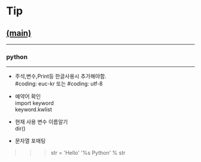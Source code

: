 # Tip
## [(main)](/readme.md) 
* * *
### python
* * *
- 주석,변수,Print등 한글사용시 추가해야함.  
#coding: euc-kr  또는 #coding: utf-8  
  
- 예약어 확인  
import keyword  
keyword.kwlist  
  
- 현재 사용 변수 이름알기  
dir()  
  
- 문자열 포매팅  
>>>str = 'Hello'
>>>'%s Python' % str  
  
